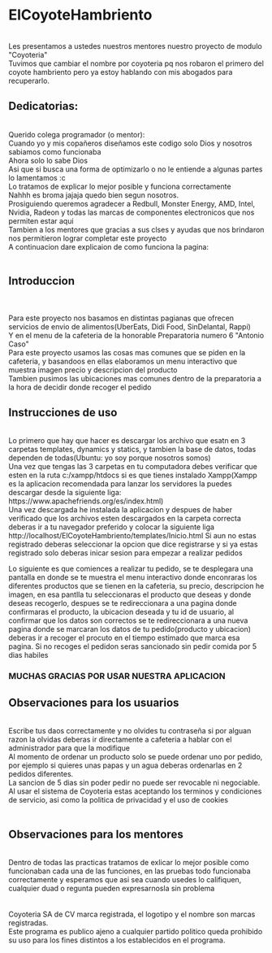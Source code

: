# ElCoyoteHambriento
 <br>
Les presentamos a ustedes nuestros mentores nuestro proyecto de modulo "Coyoteria" <br>
Tuvimos que cambiar el nombre por coyoteria pq nos robaron el primero del coyote hambriento pero ya estoy hablando con mis abogados para recuperarlo.
<br>
<h2>Dedicatorias:</h2><br>
Querido colega programador (o mentor):<br>
Cuando yo y mis copañeros diseñamos este codigo solo Dios y nosotros sabiamos como funcionaba<br>
Ahora solo lo sabe Dios<br>
Asi que si busca una forma de optimizarlo o no le entiende a algunas partes lo lamentamos :c<br>
Lo tratamos de explicar lo mejor posible y funciona correctamente <br>
Nahhh es broma jajaja quedo bien segun nosotros.<br>
Prosiguiendo queremos agradecer a Redbull, Monster Energy, AMD, Intel, Nvidia, Radeon y todas las marcas de componentes electronicos que nos permiten estar aqui<br>
Tambien a los mentores que gracias a sus clses y ayudas que nos brindaron nos permitieron lograr completar este proyecto <br>
A continuacion dare explicaion de como funciona la pagina:<br>
<br>

<h2>Introduccion</h2><br>
<br>
Para este proyecto nos basamos en distintas pagianas que ofrecen servicios de envio de alimentos(UberEats, Didi Food, SinDelantal, Rappi)<br>
Y en el menu de la cafeteria de la honorable Preparatoria numero 6 "Antonio Caso" <br>
Para este proyecto usamos las cosas mas comunes que se piden en la cafeteria, y basandoos en ellas elaboramos un menu interactivo que muestra imagen precio y descripcion del producto<br>
Tambien pusimos las ubicaciones mas comunes dentro de la preparatoria a la hora de decidir donde recoger el pedido <br>

<h2>Instrucciones de uso</h2> <br>
Lo primero que hay que hacer es descargar los archivo que esatn en 3 carpetas templates, dynamics y statics, y tambien la base de datos, todas dependen de todas(Ubuntu: yo soy porque nosotros somos)<br>
Una vez que tengas las 3 carpetas en tu computadora debes verificar que esten en la ruta c:/xampp/htdocs si es que tienes instalado Xampp(Xampp es la aplicacion recomendada para lanzar los servidores la puedes descargar desde la siguiente liga: https://www.apachefriends.org/es/index.html)  <br>
Una vez descargada he instalada la aplicacion y despues de haber verificado que los archivos esten descargados en la carpeta correcta deberas ir a tu navegador preferido y colocar la siguiente liga http://localhost/ElCoyoteHambriento/templates/Inicio.html Si aun no estas registrado deberas seleccionar la opcion que dice registrarse y si ya estas registrado solo deberas inicar sesion para empezar a realizar pedidos <br>

Lo siguiente es que comiences a realizar tu pedido, se te desplegara una pantalla en donde se te muestra el menu interactivo donde enconraras los diferentes productos que se tienen en la cafeteria, su precio, descripcion he imagen, en esa pantlla tu seleccionaras el producto que deseas y donde deseas recogerlo, despues se te redireccionara a una pagina donde confirmaras el producto, la ubicacion deseada y tu id de usuario, al confirmar que los datos son correctos se te redireccionara a una nueva pagina donde se marcaran los datos de tu pedido(producto y ubicacion) deberas ir a recoger el procuto en el tiempo estimado que marca esa pagina. Si no recoges el pedidon seras sancionado sin pedir comida por 5 dias habiles<br>
<h3> MUCHAS GRACIAS POR USAR NUESTRA APLICACION</h3>

<h2>Observaciones para los usuarios</h2><br>
Escribe tus daos correctamente y no olvides tu contraseña si por alguan razon la olvidas deberas ir directamente a cafeteria a hablar con el administrador para que la modifique<br>
Al momento de ordenar un producto solo se puede ordenar uno por pedido, por ejemplo si quieres unas papas y un agua deberas ordenarlas en 2 pedidos diferentes.<br>
La sancion de 5 dias sin poder pedir no puede ser revocable ni negociable.<br>
Al usar el sistema de Coyoteria estas aceptando los terminos y condiciones de servicio, asi como la politica de privacidad y el uso de cookies <br>
<br>

<h2>Observaciones para los mentores</h2><br>
Dentro de todas las practicas tratamos de exlicar lo mejor posible como funcionaban cada una de las funciones, en las pruebas todo funcionaba correctamente y esperamos que asi sea cuando usedes lo califiquen, cualquier duad o regunta pueden expresarnosla sin problema
<br>
<br>
<br>
Coyoteria SA de CV marca registrada, el logotipo y el nombre son marcas registradas. <br>
Este programa es publico ajeno a cualquier partido politico queda prohibido su uso para los fines distintos a los establecidos en el programa.

